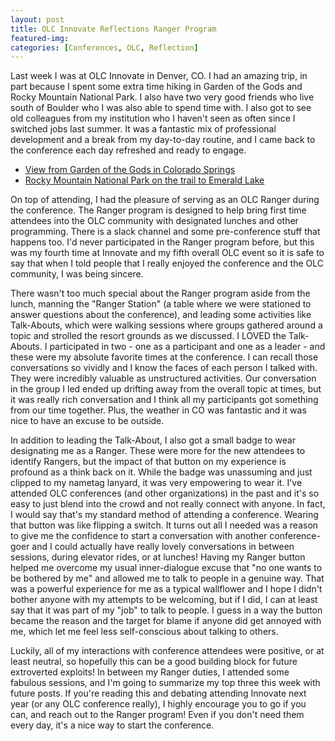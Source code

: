```yaml
---
layout: post
title: OLC Innovate Reflections Ranger Program
featured-img:
categories: [Conferences, OLC, Reflection]
---
```


Last week I was at OLC Innovate in Denver, CO. I had an amazing trip, in part because I spent some extra time hiking in Garden of the Gods and Rocky Mountain National Park. I also have two very good friends who live south of Boulder who I was also able to spend time with. I also got to see old colleagues from my institution who I haven't seen as often since I switched jobs last summer. It was a fantastic mix of professional development and a break from my day-to-day routine, and I came back to the conference each day refreshed and ready to engage. 

- [View from Garden of the Gods in Colorado Springs](/mysite/assets/gardenofgods.JPG)
- [Rocky Mountain National Park on the trail to Emerald Lake](/mysite/assets/rmnp.JPG)

On top of attending, I had the pleasure of serving as an OLC Ranger during the conference. The Ranger program is designed to help bring first time attendees into the OLC community with designated lunches and other programming. There is a slack channel and some pre-conference stuff that happens too. I'd never participated in the Ranger program before, but this was my fourth time at Innovate and my fifth overall OLC event so it is safe to say that when I told people that I really enjoyed the conference and the OLC community, I was being sincere. 

There wasn't too much special about the Ranger program aside from the lunch, manning the "Ranger Station" (a table where we were stationed to answer questions about the conference), and leading some activities like Talk-Abouts, which were walking sessions where groups gathered around a topic and strolled the resort grounds as we discussed. I LOVED the Talk-Abouts. I participated in two - one as a participant and one as a leader - and these were my absolute favorite times at the conference. I can recall those conversations so vividly and I know the faces of each person I talked with. They were incredibly valuable as unstructured activities. Our conversation in the group I led ended up drifting away from the overall topic at times, but it was really rich conversation and I think all my participants got something from our time together. Plus, the weather in CO was fantastic and it was nice to have an excuse to be outside. 

In addition to leading the Talk-About, I also got a small badge to wear designating me as a Ranger. These were more for the new attendees to identify Rangers, but the impact of that button on my experience is profound as a think back on it. While the badge was unassuming and just clipped to my nametag lanyard, it was very empowering to wear it. I've attended OLC conferences (and other organizations) in the past and it's so easy to just blend into the crowd and not really connect with anyone. In fact, I would say that's my standard method of attending a conference. Wearing that button was like flipping a switch. It turns out all I needed was a reason to give me the confidence to start a conversation with another conference-goer and I could actually have really lovely conversations in between sessions, during elevator rides, or at lunches! Having my Ranger button helped me overcome my usual inner-dialogue excuse that "no one wants to be bothered by me" and allowed me to talk to people in a genuine way. That was a powerful experience for me as a typical wallflower and I hope I didn't bother anyone with my attempts to be welcoming, but if I did, I can at least say that it was part of my "job" to talk to people. I guess in a way the button became the reason and the target for blame if anyone did get annoyed with me, which let me feel less self-conscious about talking to others. 

Luckily, all of my interactions with conference attendees were positive, or at least neutral, so hopefully this can be a good building block for future extroverted exploits! In between my Ranger duties, I attended some fabulous sessions, and I'm going to summarize my top three this week with future posts. If you're reading this and debating attending Innovate next year (or any OLC conference really), I highly encourage you to go if you can, and reach out to the Ranger program! Even if you don't need them every day, it's a nice way to start the conference. 
